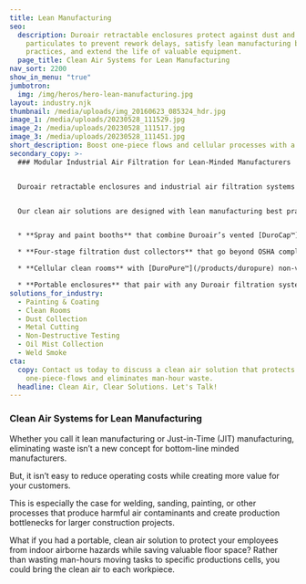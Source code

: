 ```yaml
---
title: Lean Manufacturing
seo:
  description: Duroair retractable enclosures protect against dust and
    particulates to prevent rework delays, satisfy lean manufacturing best
    practices, and extend the life of valuable equipment.
  page_title: Clean Air Systems for Lean Manufacturing
nav_sort: 2200
show_in_menu: "true"
jumbotron:
  img: /img/heros/hero-lean-manufacturing.jpg
layout: industry.njk
thumbnail: /media/uploads/img_20160623_085324_hdr.jpg
image_1: /media/uploads/20230528_111529.jpg
image_2: /media/uploads/20230528_111517.jpg
image_3: /media/uploads/20230528_111451.jpg
short_description: Boost one-piece flows and cellular processes with a modular solution.
secondary_copy: >-
  ### Modular Industrial Air Filtration for Lean-Minded Manufacturers


  Duroair retractable enclosures and industrial air filtration systems for lean manufacturing protect against dust and particulates to prevent rework delays and extend the life of valuable equipment. Each system can be engineered to work with one-piece flows and cellular processes. 


  Our clean air solutions are designed with lean manufacturing best practices, including:


  * **Spray and paint booths** that combine Duroair’s vented [DuroCap™](/products/durocap) air purification system with our patented [Taper Draft Airflow](/products/taper-draft-airflow-technology) technology to improve drying times and prevent overspray

  * **Four-stage filtration dust collectors** that go beyond OSHA compliance to capture 100 percent of air particulates

  * **Cellular clean rooms** with [DuroPure™](/products/duropure) non-vented filtration that recycle air without the need to exhaust contaminants to the outside, eliminating the need for costly air makeup

  * **Portable enclosures** that pair with any Duroair filtration system and retract to less than 20 percent of the extended length
solutions_for_industry:
  - Painting & Coating
  - Clean Rooms
  - Dust Collection
  - Metal Cutting
  - Non-Destructive Testing
  - Oil Mist Collection
  - Weld Smoke
cta:
  copy: Contact us today to discuss a clean air solution that protects your
    one-piece-flows and eliminates man-hour waste.
  headline: Clean Air, Clear Solutions. Let's Talk!
---
```

### Clean Air Systems for Lean Manufacturing

Whether you call it lean manufacturing or Just-in-Time (JIT) manufacturing,  eliminating waste isn’t a new concept for bottom-line minded manufacturers. 

But, it isn’t easy to reduce operating costs while creating more value for your customers. 

This is especially the case for welding, sanding, painting, or other processes that produce harmful air contaminants and create production bottlenecks for larger construction projects.

What if you had a portable, clean air solution to protect your employees from indoor airborne hazards while saving valuable floor space? Rather than wasting man-hours moving tasks to specific productions cells, you could bring the clean air to each workpiece.